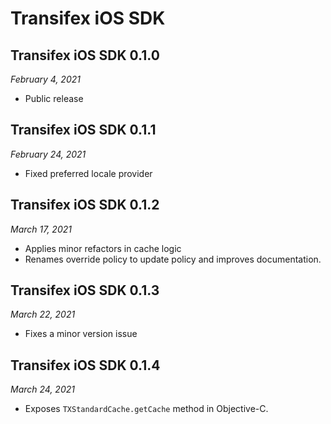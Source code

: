 # Transifex iOS SDK

## Transifex iOS SDK 0.1.0

*February 4, 2021*

- Public release

## Transifex iOS SDK 0.1.1

*February 24, 2021*

- Fixed preferred locale provider

## Transifex iOS SDK 0.1.2

*March 17, 2021*

- Applies minor refactors in cache logic
- Renames override policy to update policy and improves documentation.

## Transifex iOS SDK 0.1.3

*March 22, 2021*

- Fixes a minor version issue

## Transifex iOS SDK 0.1.4

*March 24, 2021*

- Exposes `TXStandardCache.getCache` method in Objective-C.
